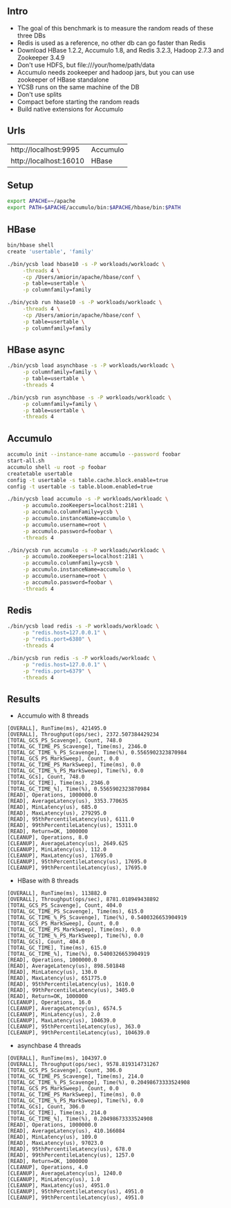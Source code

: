 ## Intro
* The goal of this benchmark is to measure the random reads of these three DBs
* Redis is used as a reference, no other db can go faster than Redis
* Download HBase 1.2.2, Accumulo 1.8, and Redis 3.2.3, Hadoop 2.7.3 and Zookeeper 3.4.9
* Don't use HDFS, but file:///your/home/path/data
* Accumulo needs zookeeper and hadoop jars, but you can use zookeeper of HBase standalone
* YCSB runs on the same machine of the DB
* Don't use splits
* Compact before starting the random reads
* Build native extensions for Accumulo

## Urls
|||
---|---
http://localhost:9995 | Accumulo
http://localhost:16010 | HBase

## Setup
```sh
export APACHE=~/apache
export PATH=$APACHE/accumulo/bin:$APACHE/hbase/bin:$PATH
```

## HBase
```sh
bin/hbase shell
create 'usertable', 'family'

./bin/ycsb load hbase10 -s -P workloads/workloadc \
     -threads 4 \
     -cp /Users/amiorin/apache/hbase/conf \
     -p table=usertable \
     -p columnfamily=family

./bin/ycsb run hbase10 -s -P workloads/workloadc \
     -threads 4 \
     -cp /Users/amiorin/apache/hbase/conf \
     -p table=usertable \
     -p columnfamily=family
```

## HBase async
```sh
./bin/ycsb load asynchbase -s -P workloads/workloadc \
     -p columnfamily=family \
     -p table=usertable \
     -threads 4

./bin/ycsb run asynchbase -s -P workloads/workloadc \
     -p columnfamily=family \
     -p table=usertable \
     -threads 4
```

## Accumulo
```sh
accumulo init --instance-name accumulo --password foobar
start-all.sh
accumulo shell -u root -p foobar
createtable usertable
config -t usertable -s table.cache.block.enable=true
config -t usertable -s table.bloom.enabled=true

./bin/ycsb load accumulo -s -P workloads/workloadc \
     -p accumulo.zooKeepers=localhost:2181 \
     -p accumulo.columnFamily=ycsb \
     -p accumulo.instanceName=accumulo \
     -p accumulo.username=root \
     -p accumulo.password=foobar \
     -threads 4

./bin/ycsb run accumulo -s -P workloads/workloadc \
     -p accumulo.zooKeepers=localhost:2181 \
     -p accumulo.columnFamily=ycsb \
     -p accumulo.instanceName=accumulo \
     -p accumulo.username=root \
     -p accumulo.password=foobar \
     -threads 4
```

## Redis
```sh
./bin/ycsb load redis -s -P workloads/workloadc \
     -p "redis.host=127.0.0.1" \
     -p "redis.port=6380" \
     -threads 4

./bin/ycsb run redis -s -P workloads/workloadc \
     -p "redis.host=127.0.0.1" \
     -p "redis.port=6379" \
     -threads 4
```

## Results

* Accumulo with 8 threads

```
[OVERALL], RunTime(ms), 421495.0
[OVERALL], Throughput(ops/sec), 2372.507384429234
[TOTAL_GCS_PS_Scavenge], Count, 748.0
[TOTAL_GC_TIME_PS_Scavenge], Time(ms), 2346.0
[TOTAL_GC_TIME_%_PS_Scavenge], Time(%), 0.5565902323870984
[TOTAL_GCS_PS_MarkSweep], Count, 0.0
[TOTAL_GC_TIME_PS_MarkSweep], Time(ms), 0.0
[TOTAL_GC_TIME_%_PS_MarkSweep], Time(%), 0.0
[TOTAL_GCs], Count, 748.0
[TOTAL_GC_TIME], Time(ms), 2346.0
[TOTAL_GC_TIME_%], Time(%), 0.5565902323870984
[READ], Operations, 1000000.0
[READ], AverageLatency(us), 3353.770635
[READ], MinLatency(us), 685.0
[READ], MaxLatency(us), 279295.0
[READ], 95thPercentileLatency(us), 6111.0
[READ], 99thPercentileLatency(us), 15311.0
[READ], Return=OK, 1000000
[CLEANUP], Operations, 8.0
[CLEANUP], AverageLatency(us), 2649.625
[CLEANUP], MinLatency(us), 112.0
[CLEANUP], MaxLatency(us), 17695.0
[CLEANUP], 95thPercentileLatency(us), 17695.0
[CLEANUP], 99thPercentileLatency(us), 17695.0
```

* HBase with 8 threads

```
[OVERALL], RunTime(ms), 113882.0
[OVERALL], Throughput(ops/sec), 8781.018949438892
[TOTAL_GCS_PS_Scavenge], Count, 404.0
[TOTAL_GC_TIME_PS_Scavenge], Time(ms), 615.0
[TOTAL_GC_TIME_%_PS_Scavenge], Time(%), 0.5400326653904919
[TOTAL_GCS_PS_MarkSweep], Count, 0.0
[TOTAL_GC_TIME_PS_MarkSweep], Time(ms), 0.0
[TOTAL_GC_TIME_%_PS_MarkSweep], Time(%), 0.0
[TOTAL_GCs], Count, 404.0
[TOTAL_GC_TIME], Time(ms), 615.0
[TOTAL_GC_TIME_%], Time(%), 0.5400326653904919
[READ], Operations, 1000000.0
[READ], AverageLatency(us), 898.501848
[READ], MinLatency(us), 130.0
[READ], MaxLatency(us), 651775.0
[READ], 95thPercentileLatency(us), 1610.0
[READ], 99thPercentileLatency(us), 3405.0
[READ], Return=OK, 1000000
[CLEANUP], Operations, 16.0
[CLEANUP], AverageLatency(us), 6574.5
[CLEANUP], MinLatency(us), 2.0
[CLEANUP], MaxLatency(us), 104639.0
[CLEANUP], 95thPercentileLatency(us), 363.0
[CLEANUP], 99thPercentileLatency(us), 104639.0
```

* asynchbase 4 threads

```
[OVERALL], RunTime(ms), 104397.0
[OVERALL], Throughput(ops/sec), 9578.819314731267
[TOTAL_GCS_PS_Scavenge], Count, 306.0
[TOTAL_GC_TIME_PS_Scavenge], Time(ms), 214.0
[TOTAL_GC_TIME_%_PS_Scavenge], Time(%), 0.20498673333524908
[TOTAL_GCS_PS_MarkSweep], Count, 0.0
[TOTAL_GC_TIME_PS_MarkSweep], Time(ms), 0.0
[TOTAL_GC_TIME_%_PS_MarkSweep], Time(%), 0.0
[TOTAL_GCs], Count, 306.0
[TOTAL_GC_TIME], Time(ms), 214.0
[TOTAL_GC_TIME_%], Time(%), 0.20498673333524908
[READ], Operations, 1000000.0
[READ], AverageLatency(us), 410.166084
[READ], MinLatency(us), 109.0
[READ], MaxLatency(us), 97023.0
[READ], 95thPercentileLatency(us), 678.0
[READ], 99thPercentileLatency(us), 1257.0
[READ], Return=OK, 1000000
[CLEANUP], Operations, 4.0
[CLEANUP], AverageLatency(us), 1240.0
[CLEANUP], MinLatency(us), 1.0
[CLEANUP], MaxLatency(us), 4951.0
[CLEANUP], 95thPercentileLatency(us), 4951.0
[CLEANUP], 99thPercentileLatency(us), 4951.0
```
